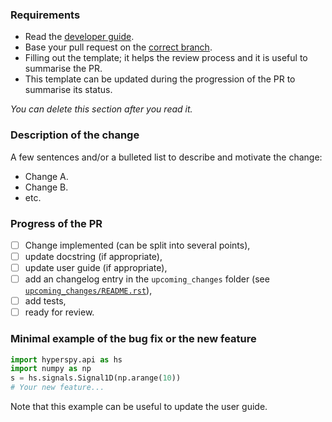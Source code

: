 ### Requirements
* Read the [developer guide](https://hyperspy.org/hyperspy-doc/current/dev_guide/index.html).
* Base your pull request on the [correct branch](https://hyperspy.org/hyperspy-doc/current/dev_guide/git.html#semantic-versioning-and-hyperspy-main-branches).
* Filling out the template; it helps the review process and it is useful to summarise the PR.
* This template can be updated during the progression of the PR to summarise its status. 

*You can delete this section after you read it.*

### Description of the change
A few sentences and/or a bulleted list to describe and motivate the change:
- Change A.
- Change B.
- etc.

### Progress of the PR
- [ ] Change implemented (can be split into several points),
- [ ] update docstring (if appropriate),
- [ ] update user guide (if appropriate),
- [ ] add an changelog entry in the `upcoming_changes` folder (see [`upcoming_changes/README.rst`](https://github.com/hyperspy/hyperspy/blob/RELEASE_next_minor/upcoming_changes/README.rst)),
- [ ] add tests,
- [ ] ready for review.

### Minimal example of the bug fix or the new feature
```python
import hyperspy.api as hs
import numpy as np
s = hs.signals.Signal1D(np.arange(10))
# Your new feature...
```
Note that this example can be useful to update the user guide.

